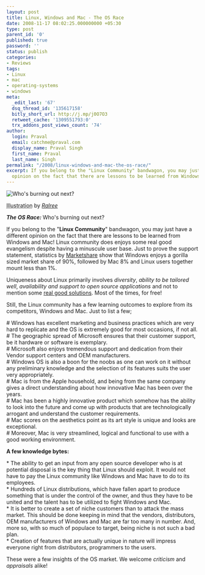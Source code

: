 ```yaml
---
layout: post
title: Linux, Windows and Mac - The OS Race
date: 2008-11-17 08:02:25.000000000 +05:30
type: post
parent_id: '0'
published: true
password: ''
status: publish
categories:
- Reviews
tags:
- Linux
- mac
- operating-systems
- windows
meta:
  _edit_last: '67'
  dsq_thread_id: '135617158'
  bitly_short_url: http://j.mp/j0O7O3
  retweet_cache: '1309551793:0'
  trx_addons_post_views_count: '74'
author:
  login: Praval
  email: catchme@praval.com
  display_name: Praval Singh
  first_name: Praval
  last_name: Singh
permalink: "/2008/linux-windows-and-mac-the-os-race/"
excerpt: If you belong to the "Linux Community" bandwagon, you may just have a different
  opinion on the fact that there are lessons to be learned from Windows and Mac
---
```

<div class="figure"><img src="{{ site.baseurl }}/assets/2008/11/mac-pc-linux-race.jpg" alt="Who's burning out next?" />
<p class="credit"><abbr class="type" title="Illustration">Illustration</abbr> by <cite><a href="http://ralree.com/">Ralree</a></cite></p>
<p class="caption"><em><strong>The OS Race: </strong></em>Who's burning out next?</p>
</div>
<p><!--more--></p>
<p>If you belong to the "<strong>Linux Community</strong>" bandwagon, you may just have a different opinion on the fact that there are lessons to be learned from Windows and Mac! Linux community does enjoys some real good evangelism despite having a minuscule user base. Just to prove the support statement, statistics by <a href="http://marketshare.hitslink.com/report.aspx?qprid=8">Marketshare</a> show that Windows enjoys a gorilla sized market share of 90%, followed by Mac 8% and Linux users together mount less than 1%. </p>
<p>Uniqueness about Linux primarily involves <em>diversity</em>, <em>ability to be tailored well</em>, <em>availability and support to open source applications</em> and not to mention some <a href="http://linuxdevices.com/news/NS9527593286.html">real good solutions</a>. Most of the times, for free! </p>
<p>Still, the Linux community has a few learning outcomes to explore from its competitors, Windows and Mac. Just to list a few;</p>
<p># Windows has excellent marketing and business practices which are very hard to replicate and the OS is extremely good for most occasions, if not all.<br />
# The geographic spread of Microsoft ensures that their customer support, be it hardware or software is exemplary.<br />
# Microsoft also enjoys tremendous support and dedication from their Vendor support centers and OEM manufacturers.<br />
# Windows OS is also a boon for the noobs as one can work on it without any preliminary knowledge and the selection of its features suits the user very appropriately.<br />
# Mac is from the Apple household, and being from the same company gives a direct understanding about how innovative Mac has been over the years.<br />
# Mac has been a highly innovative product which somehow has the ability to look into the future and come up with products that are technologically arrogant and understand the customer requirements.<br />
# Mac scores on the aesthetics point as its art style is unique and looks are exceptional.<br />
# Moreover, Mac is very streamlined, logical and functional to use with a good working environment.</p>
<p><strong>A few knowledge bytes: </strong></p>
<p>* The ability to get an input from any open source developer who is at potential disposal is the key thing that Linux should exploit. It would not have to pay the Linux community like Windows and Mac have to do to its employees.<br />
* Hundreds of Linux distributions, which have fallen apart to produce something that is under the control of the owner, and thus they have to be united and the talent has to be utilized to fight Windows and Mac.<br />
* It is better to create a set of niche customers than to attack the mass market. This should be done keeping in mind that the vendors, distributors, OEM manufacturers of Windows and Mac are far too many in number. And, more so, with so much of populace to target, being niche is not such a bad plan.<br />
* Creation of features that are actually unique in nature will impress everyone right from distributors, programmers to the users.</p>
<p>These were a few insights of the OS market. We welcome <em>criticism</em> and <em>appraisals</em> alike!</p>

